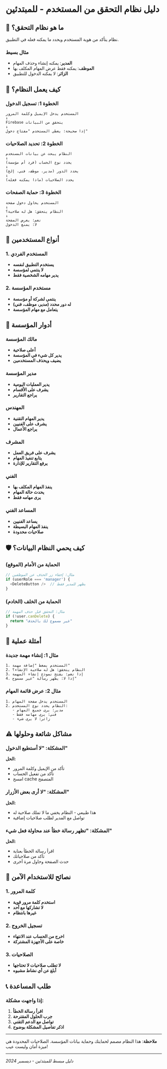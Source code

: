 # دليل نظام التحقق من المستخدم - للمبتدئين

## 🎯 ما هو نظام التحقق؟

نظام يتأكد من هوية المستخدم ويحدد ما يمكنه فعله في التطبيق.

### مثال بسيط
- **المدير**: يمكنه إنشاء وحذف المهام
- **الموظف**: يمكنه فقط عرض المهام المكلف بها
- **الزائر**: لا يمكنه الدخول للتطبيق

## 🔑 كيف يعمل النظام؟

### الخطوة 1: تسجيل الدخول
```
المستخدم يدخل الإيميل وكلمة المرور
↓
Firebase يتحقق من البيانات
↓
إذا صحيحة: يعطي المستخدم "مفتاح دخول"
```

### الخطوة 2: تحديد الصلاحيات
```
النظام يبحث عن بيانات المستخدم
↓
يحدد نوع الحساب (فرد أم مؤسسة)
↓
يحدد الدور (مدير، موظف، فني، إلخ)
↓
يحدد الصلاحيات (ماذا يمكنه فعله)
```

### الخطوة 3: حماية الصفحات
```
المستخدم يحاول دخول صفحة
↓
النظام يتحقق: هل له صلاحية؟
↓
نعم: يعرض الصفحة
لا: يمنع الدخول
```

## 👥 أنواع المستخدمين

### 1. المستخدم الفردي
- **يستخدم التطبيق لنفسه**
- **لا ينتمي لمؤسسة**
- **يدير مهامه الشخصية فقط**

### 2. مستخدم المؤسسة
- **ينتمي لشركة أو مؤسسة**
- **له دور محدد (مدير، موظف، فني)**
- **يتعامل مع مهام المؤسسة**

## 🏢 أدوار المؤسسة

### مالك المؤسسة
- **أعلى صلاحية**
- **يدير كل شيء في المؤسسة**
- **يضيف ويحذف المستخدمين**

### مدير المؤسسة
- **يدير العمليات اليومية**
- **يشرف على الأقسام**
- **يراجع التقارير**

### المهندس
- **يدير المهام التقنية**
- **يشرف على الفنيين**
- **يراجع الأعمال**

### المشرف
- **يشرف على فريق العمل**
- **يتابع تنفيذ المهام**
- **يرفع التقارير للإدارة**

### الفني
- **ينفذ المهام المكلف بها**
- **يحدث حالة المهام**
- **يرى مهامه فقط**

### المساعد الفني
- **يساعد الفنيين**
- **ينفذ المهام البسيطة**
- **صلاحيات محدودة**

## 🛡️ كيف يحمي النظام البيانات؟

### الحماية من الأمام (الموقع)
```javascript
// مثال: إخفاء زر الحذف عن الموظفين
if (userRole === 'manager') {
  <DeleteButton />  // يظهر للمدير فقط
}
```

### الحماية من الخلف (الخادم)
```javascript
// مثال: التحقق قبل حذف المهمة
if (!user.canDelete) {
  return "غير مسموح لك بالحذف"
}
```

## 📱 أمثلة عملية

### مثال 1: إنشاء مهمة جديدة
```
1. المستخدم يضغط "إضافة مهمة"
2. النظام يتحقق: هل له صلاحية الإنشاء؟
3. إذا نعم: يفتح نموذج إنشاء المهمة
4. إذا لا: يظهر رسالة "غير مسموح"
```

### مثال 2: عرض قائمة المهام
```
1. المستخدم يدخل صفحة المهام
2. النظام يحدد نوع المستخدم:
   - مدير: يرى جميع المهام
   - فني: يرى مهامه فقط
   - زائر: لا يرى شيء
```

## ⚠️ مشاكل شائعة وحلولها

### المشكلة: "لا أستطيع الدخول"
**الحل:**
- تأكد من الإيميل وكلمة المرور
- تأكد من تفعيل الحساب
- امسح cache المتصفح

### المشكلة: "لا أرى بعض الأزرار"
**الحل:**
- هذا طبيعي - النظام يخفي ما لا تملك صلاحية له
- تواصل مع المدير لطلب صلاحيات إضافية

### المشكلة: "تظهر رسالة خطأ عند محاولة فعل شيء"
**الحل:**
- اقرأ رسالة الخطأ بعناية
- تأكد من صلاحياتك
- حدث الصفحة وحاول مرة أخرى

## 🔧 نصائح للاستخدام الآمن

### 1. كلمة المرور
- **استخدم كلمة مرور قوية**
- **لا تشاركها مع أحد**
- **غيرها بانتظام**

### 2. تسجيل الخروج
- **اخرج من الحساب عند الانتهاء**
- **خاصة على الأجهزة المشتركة**

### 3. الصلاحيات
- **لا تطلب صلاحيات لا تحتاجها**
- **أبلغ عن أي نشاط مشبوه**

## 📞 طلب المساعدة

### إذا واجهت مشكلة:
1. **اقرأ رسالة الخطأ**
2. **جرب الحلول المقترحة**
3. **تواصل مع الدعم التقني**
4. **اذكر تفاصيل المشكلة بوضوح**

---

**ملاحظة**: هذا النظام مصمم لحمايتك وحماية بيانات المؤسسة. الصلاحيات المحدودة هي ميزة أمان وليست عيب!

---
*دليل مبسط للمبتدئين - ديسمبر 2024*
